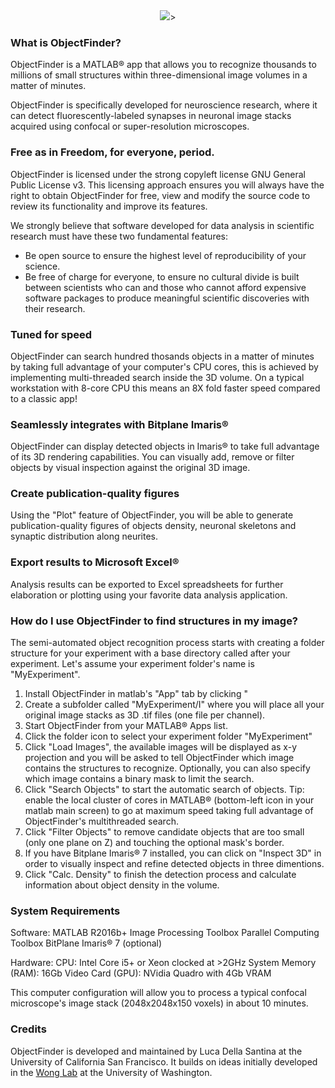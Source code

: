 <div style="text-align:center"><img src ="https://lucadellasantina.github.io/ObjectFinder/app_icon_big.png" />></div>

### What is ObjectFinder?
ObjectFinder is a MATLAB® app that allows you to recognize thousands to millions of small structures within three-dimensional image volumes in a matter of minutes. 

ObjectFinder is specifically developed for neuroscience research, where it can detect fluorescently-labeled synapses in neuronal image stacks acquired using confocal or super-resolution microscopes.

### Free as in Freedom, for everyone, period.
ObjectFinder is licensed under the strong copyleft license GNU General Public License v3.
This licensing approach ensures you will always have the right to obtain ObjectFinder for free, view and modify the source code to review its functionality and improve its features.

We strongly believe that software developed for data analysis in scientific research must have these two fundamental features:
* Be open source to ensure the highest level of reproducibility of your science.
* Be free of charge for everyone, to ensure no cultural divide is built between scientists who can and those who cannot afford expensive software packages to produce meaningful scientific discoveries with their research.

### Tuned for speed
ObjectFinder can search hundred thosands objects in a matter of minutes by taking full advantage of your computer's CPU cores, this is achieved by implementing multi-threaded search inside the 3D volume. On a typical workstation with 8-core CPU this means an 8X fold faster speed compared to a classic app!

### Seamlessly integrates with Bitplane Imaris®
ObjectFinder can display detected objects in Imaris® to take full advantage of its 3D rendering capabilities. You can visually add, remove or filter objects by visual inspection against the original 3D image.

### Create publication-quality figures
Using the "Plot" feature of ObjectFinder, you will be able to generate publication-quality figures of objects density, neuronal skeletons and synaptic distribution along neurites.

### Export results to Microsoft Excel®
Analysis results can be exported to Excel spreadsheets for further elaboration or plotting using your favorite data analysis application.

### How do I use ObjectFinder to find structures in my image?
The semi-automated object recognition process starts with creating a folder structure for your experiment with a base directory called after your experiment. Let's assume your experiment folder's name is "MyExperiment".

1. Install ObjectFinder in matlab's "App" tab by clicking "
1. Create a subfolder called "MyExperiment/I" where you will place all your original image stacks as 3D .tif files (one file per channel).
1. Start ObjectFinder from your MATLAB® Apps list.
1. Click the folder icon to select your experiment folder "MyExperiment"
1. Click "Load Images", the available images will be displayed as x-y projection and you will be asked to tell ObjectFinder which image contains the structures to recognize. Optionally, you can also specify which image contains a binary mask to limit the search.
1. Click "Search Objects" to start the automatic search of objects. Tip: enable the local cluster of cores in MATLAB® (bottom-left icon in your matlab main screen) to go at maximum speed taking full advantage of ObjectFinder's multithreaded search.
1. Click "Filter Objects" to remove candidate objects that are too small (only one plane on Z) and touching the optional mask's border.
1. If you have Bitplane Imaris® 7 installed, you can click on "Inspect 3D" in order to visually inspect and refine detected objects in three dimentions.
1. Click "Calc. Density" to finish the detection process and calculate information about object density in the volume.

### System Requirements
Software:
MATLAB R2016b+
Image Processing Toolbox
Parallel Computing Toolbox
BitPlane Imaris® 7 (optional)

Hardware:
CPU: Intel Core i5+ or Xeon clocked at >2GHz
System Memory (RAM): 16Gb
Video Card (GPU): NVidia Quadro with 4Gb VRAM

This computer configuration will allow you to process a typical confocal microscope's image stack (2048x2048x150 voxels) in about 10 minutes.

### Credits
ObjectFinder is developed and maintained by Luca Della Santina at the University of California San Francisco. It builds on ideas initially developed in the [Wong Lab](http://wonglab.biostr.washington.edu/) at the University of Washington.
